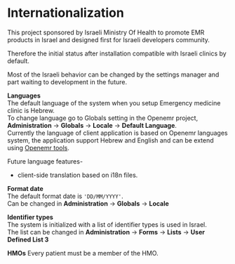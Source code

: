 
# Internationalization

This project sponsored by Israeli Ministry Of Health to promote EMR products in Israel and designed first for Israeli developers community.

Therefore the initial status after installation compatible with Israeli clinics by default.

Most of the Israeli behavior can be changed by the settings manager and part waiting to development in the future. 

**Languages**  
The default language of the system when you setup Emergency medicine clinic is Hebrew.  
To change language go to Globals setting in the Openemr project, **Administration** -> **Globals** -> **Locale** -> **Default Language**.  
Currently the language of client application is based on Openemr languages system, the application support Hebrew and English and can be extend using [Openemr tools](https://www.open-emr.org/wiki/index.php/OpenEMR_Internationalization_Translator_Guide).

Future language features-  
* client-side translation based on i18n files.
   

**Format date**  
The default format date is `'DD/MM/YYYY'`.  
Can be changed in **Administration** -> **Globals** -> **Locale** 

**Identifier types**  
The system is initialized with a list of identifier types is used in Israel.  
The list can be changed in **Administration** -> **Forms** -> **Lists** -> **User Defined List 3** 

**HMOs**
Every patient must be a member of the HMO.   
 
  
